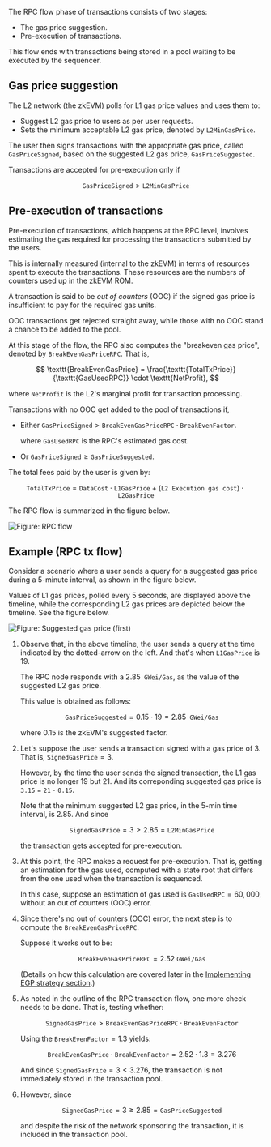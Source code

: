 The RPC flow phase of transactions consists of two stages:

- The gas price suggestion.
- Pre-execution of transactions. 

This flow ends with transactions being stored in a pool waiting to be executed by the sequencer.

## Gas price suggestion

The L2 network (the zkEVM) polls for L1 gas price values and uses them to:

- Suggest L2 gas price to users as per user requests.
- Sets the minimum acceptable L2 gas price, denoted by $\texttt{L2MinGasPrice}$.

The user then signs transactions with the appropriate gas price, called $\texttt{GasPriceSigned}$, based on the suggested L2 gas price, $\texttt{GasPriceSuggested}$.

Transactions are accepted for pre-execution only if

$$
\texttt{GasPriceSigned} > \texttt{L2MinGasPrice}
$$

## Pre-execution of transactions

Pre-execution of transactions, which happens at the RPC level, involves estimating the gas required for processing the transactions submitted by the users. 

This is internally measured (internal to the zkEVM) in terms of resources spent to execute the transactions. These resources are the numbers of counters used up in the zkEVM ROM. 

A transaction is said to be _out of counters_ (OOC) if the signed gas price is insufficient to pay for the required gas units.

OOC transactions get rejected straight away, while those with no OOC stand a chance to be added to the pool.

At this stage of the flow, the RPC also computes the "breakeven gas price", denoted by $\texttt{BreakEvenGasPriceRPC}$. That is, 

$$
  \texttt{BreakEvenGasPrice} = \frac{\texttt{TotalTxPrice}}{\texttt{GasUsedRPC}} \cdot \texttt{NetProfit},
$$

 where $\texttt{NetProfit}$ is the L2's marginal profit  for transaction processing.   

Transactions with no OOC get added to the pool of transactions if,

- Either $\texttt{GasPriceSigned} > \texttt{BreakEvenGasPriceRPC} \cdot \texttt{BreakEvenFactor}$.
  
  where $\texttt{GasUsedRPC}$ is the RPC's estimated gas cost.
  
- Or $\texttt{GasPriceSigned} \geq \texttt{GasPriceSuggested}$.

The total fees paid by the user is given by:

$$
\texttt{TotalTxPrice} = \texttt{DataCost} \cdot \texttt{L1GasPrice} + (\texttt{L2 Execution gas cost}) \cdot \texttt{L2GasPrice}
$$

The RPC flow is summarized in the figure below.

![Figure: RPC flow](../../../../img/zkEVM/gas-price-flows-i.png)


## Example (RPC tx flow)

Consider a scenario where a user sends a query for a suggested gas price during a 5-minute interval, as shown in the figure below.

Values of L1 gas prices, polled every 5 seconds, are displayed above the timeline, while the corresponding L2 gas prices are depicted below the timeline. See the figure below.

![Figure: Suggested gas price (first)](../../../../img/zkEVM/timeline-current-l1gasprice-suggstd.png)

1. Observe that, in the above timeline, the user sends a query at the time indicated by the dotted-arrow on the left. And that's when $\texttt{L1GasPrice}$ is $19$.
    
    The RPC node responds with a $2.85 \texttt{ GWei/Gas}$, as the value of the suggested L2 gas price.

    This value is obtained as follows:

    $$
    \texttt{GasPriceSuggested} = 0.15 \cdot 19 = 2.85 \texttt{ GWei/Gas}
    $$

    where $0.15$ is the zkEVM's suggested factor.

2. Let's suppose the user sends a transaction signed with a gas price of $3$. That is, $\texttt{SignedGasPrice} = 3$.
    
    However, by the time the user sends the signed transaction, the L1 gas price is no longer $19$ but $21$. And its correponding suggested gas price is $\mathtt{3.15 = 21 \cdot 0.15}$.

    Note that the minimum suggested L2 gas price, in the 5-min time interval, is $2.85$. And since

    $$
    \texttt{SignedGasPrice} = 3 > 2.85 = \texttt{L2MinGasPrice}
    $$

    the transaction gets accepted for pre-execution.

3. At this point, the RPC makes a request for pre-execution. That is, getting an estimation for the gas used, computed with a state root that differs from the one used when the transaction is sequenced.
    
    In this case, suppose an estimation of gas used is $\texttt{GasUsedRPC} = 60,000$, without an out of counters (OOC) error.

4. Since there's no out of counters (OOC) error, the next step is to compute the $\texttt{BreakEvenGasPriceRPC}$.
    
    Suppose it works out to be:
    
    $$
    \texttt{BreakEvenGasPriceRPC} = 2.52\ \texttt{GWei/Gas}
    $$

    (Details on how this calculation are covered later in the [Implementing EGP strategy section](../implement-egp-strat.md).)

5. As noted in the outline of the RPC transaction flow, one more check needs to be done. That is, testing whether:
    
    $$
    \texttt{SignedGasPrice} > \texttt{BreakEvenGasPriceRPC} \cdot \texttt{BreakEvenFactor}
    $$

    Using the $\texttt{BreakEvenFactor} = 1.3$ yields:

    $$
    \texttt{BreakEvenGasPrice} \cdot \texttt{BreakEvenFactor} = 2.52 \cdot 1.3 =  3.276
    $$

    And since $\texttt{SignedGasPrice}  = 3 <  3.276$, the transaction is not immediately stored in the transaction pool.

6. However, since
    
    $$
    \texttt{SignedGasPrice} = 3 ≥ 2.85 = \texttt{GasPriceSuggested}
    $$

    and despite the risk of the network sponsoring the transaction, it is included in the transaction pool.
    
